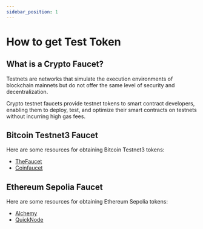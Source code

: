 ```yaml
---
sidebar_position: 1
---
```


# How to get Test Token


## What is a Crypto Faucet?

Testnets are networks that simulate the execution environments of blockchain mainnets but do not offer the same level of security and decentralization.

Crypto testnet faucets provide testnet tokens to smart contract developers, enabling them to deploy, test, and optimize their smart contracts on testnets without incurring high gas fees.

## Bitcoin Testnet3 Faucet

Here are some resources for obtaining Bitcoin Testnet3 tokens:  

- [TheFaucet](https://www.thefaucet.org/Bitcoin/Test3)  
- [Coinfaucet](https://coinfaucet.eu/en/btc-testnet/)  

## Ethereum Sepolia Faucet

Here are some resources for obtaining Ethereum Sepolia tokens:  

- [Alchemy](https://www.alchemy.com/faucets/ethereum-sepolia)  
- [QuickNode](https://faucet.quicknode.com/ethereum/sepolia) 
